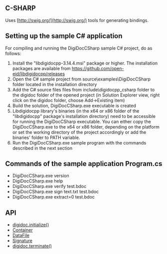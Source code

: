 ## C-SHARP
Uses [http://swig.org/](http://swig.org/) tools for generating bindings. 

## Setting up the sample C# application

For compiling and running the DigiDocCSharp sample C# project, do as follows:

1. Install the "libdigidocpp-3.14.4.msi" package or higher. The installation packages are available from https://github.com/open-eid/libdigidocpp/releases
2. Open the C# sample project from source\examples\DigiDocCSharp folder located in the installation directory
3. Add the C# source files files from include\digidocpp_csharp folder to the digidoc folder of the opened project (in Solution Explorer view, right click on the digidoc folder, choose Add->Existing item)
4. Build the solution, DigiDocCSharp.exe executable is created
4. Libdigidocpp library's binaries (in the x64 or x86 folder of the "libdigidocpp" package's installation directory) need to be accessible for running the DigiDocCSharp executable. You can either copy the DigiDocCSharp.exe to the x64 or x86 folder, depending on the platform or set the working directory of the project accordingly or add the binaries' folder to PATH variable.
5. Run the DigiDocCSharp.exe sample program with the commands described in the next section

## Commands of the sample application Program.cs
* DigiDocCSharp.exe version
* DigiDocCSharp.exe help
* DigiDocCSharp.exe verify test.bdoc
* DigiDocCSharp.exe sign text.txt test.bdoc
* DigiDocCSharp.exe extract=0 test.bdoc

## API
* [digidoc.initialize()](http://open-eid.github.io/libdigidocpp/namespacedigidoc.html#ada31d19121d7a6d98b04267f3ed8cc8f)
* [Container](http://open-eid.github.io/libdigidocpp/classdigidoc_1_1Container.html)
* [DataFile](http://open-eid.github.io/libdigidocpp/classdigidoc_1_1DataFile.html)
* [Signature](http://open-eid.github.io/libdigidocpp/classdigidoc_1_1Signature.html)
* [digidoc.terminate()](http://open-eid.github.io/libdigidocpp/namespacedigidoc.html#a121f0363627f62f3972ac4b445986598)
